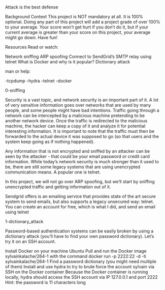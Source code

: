 Attack is the best defense

Background Context
This project is NOT mandatory at all. It is 100% optional. Doing any part of this project will add a project grade of over 100% to your average. Your score won’t get hurt if you don’t do it, but if your current average is greater than your score on this project, your average might go down. Have fun!

Resources
Read or watch:

Network sniffing
ARP spoofing
Connect to SendGrid’s SMTP relay using telnet
What is Docker and why is it popular?
Dictionary attack

man or help:

-tcpdump
-hydra
-telnet
-docker

0-sniffing

Security is a vast topic, and network security is an important part of it. A lot of very sensitive information goes over networks that are used by many people, and some people might have bad intentions. Traffic going through a network can be intercepted by a malicious machine pretending to be another network device. Once the traffic is redirected to the malicious machine, the hacker can keep a copy of it and analyze it for potential interesting information. It is important to note that the traffic must then be forwarded to the actual device it was supposed to go (so that users and the system keep going as if nothing happened).

Any information that is not encrypted and sniffed by an attacker can be seen by the attacker - that could be your email password or credit card information. While today’s network security is much stronger than it used to be, there are still some legacy systems that are using unencrypted communication means. A popular one is telnet.

In this project, we will not go over ARP spoofing, but we’ll start by sniffing unencrypted traffic and getting information out of it.

Sendgrid offers is an emailing service that provides state of the art secure system to send emails, but also supports a legacy unsecured way: telnet. You can create an account for free, which is what I did, and send an email using telnet


1-dictionary_attack

Password-based authentication systems can be easily broken by using a dictionary attack (you’ll have to find your own password dictionary). Let’s try it on an SSH account.

Install Docker on your machine Ubuntu
Pull and run the Docker image sylvainkalache/264-1 with the command docker run -p 2222:22 -d -ti sylvainkalache/264-1
Find a password dictionary (you might need multiple of them)
Install and use hydra to try to brute force the account sylvain via SSH on the Docker container
Because the Docker container is running locally, hydra should access the SSH account via IP 127.0.0.1 and port 2222
Hint: the password is 11 characters long
